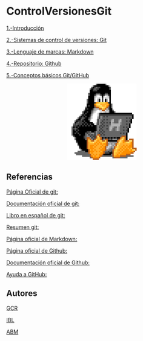 # ControlVersionesGit

[1.-Introducción](Introduccion.md)

[2.-Sistemas de control de versiones: Git](Control.md)

[3.-Lenguaje de marcas: Markdown](Lenguaje.md)

[4.-Repositorio: Github](Repositorio.md)

[5.-Conceptos básicos Git/GitHub](Conceptos.md)

<p align="center">
  <img src="/img/tux.gif" alt="![economia](/img/tux.gif)"/>
</p>

## Referencias

[Página Oficial de git:](https://git-scm.com/)

[Documentación oficial de git:](https://git-scm.com/docs)

[Libro en español de git:](https://git-scm.com/book/es/v2)

[Resumen git:](https://training.github.com/downloads/es_ES/github-git-cheat-sheet/)

[Página oficial de Markdown:](https://markdown.es/)

[Página oficial de Github:](https://github.com/)

[Documentación oficial de Github:](https://docs.github.com/es)

[Ayuda a GitHub:](https://support.github.com/)

## Autores

[GCR](https://github.com/Guille98-ASIR)

[IBL](https://github.com/IvanBL8)

[ABM](https://github.com/PolloperaSativo)
